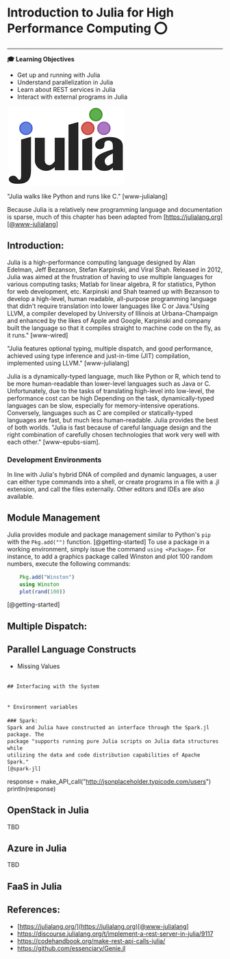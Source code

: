 # Introduction to Julia for High Performance Computing :o:
---
**:mortar_board: Learning Objectives**
* Get up and running with Julia
* Understand parallelization in Julia
* Learn about REST services in Julia
* Interact with external programs in Julia

![Julia logo](images/julia.png)

"Julia walks like Python and runs like C." [www-julialang]

Because Julia is a relatively new programming language and documentation is
sparse, much of this chapter has been adapted from [https://julialang.org][@www-julialang]

## Introduction:

Julia is a high-performance computing language designed by Alan Edelman,
Jeff Bezanson, Stefan Karpinski, and Viral Shah. Released in 2012, Julia was
aimed at the frustration of having to use multiple languages for various
computing tasks; Matlab for linear algebra, R for statistics, Python for web
development, etc. Karpinski and Shah teamed up with Bezanson to develop a
high-level, human readable, all-purpose programming language that didn't
require translation into lower languages like C or Java."Using LLVM, a compiler
developed by University  of Illinois at Urbana-Champaign and enhanced by the 
likes of Apple and Google, Karpinski and company built the language so that it 
compiles straight to machine code on the fly, as it runs." [www-wired]

"Julia features optional typing, multiple dispatch, and good performance, 
achieved using type inference and just-in-time (JIT) compilation, implemented 
using LLVM." [www-julialang] 

Julia is a dynamically-typed language, much like Python or R, which tend to be
more human-readable than lower-level languages such as Java or C. Unfortunately,
due to the tasks of translating high-level into low-level, the performance cost
can be high  Depending on the task, dynamically-typed languages can be slow,
especially for memory-intensive operations.  Conversely, languages such as C are
compiled or statically-typed languages are fast, but much less human-readable.
Julia provides the best of both worlds. "Julia is fast because of careful 
language design and the right combination of carefully chosen technologies that 
work very well with each other." [www-epubs-siam].


### Development Environments
In line with Julia's hybrid DNA of compiled and dynamic languages, a user can
either type commands into a shell, or create programs in a file with a .jl
extension, and call the files externally. Other editors and IDEs are also
available. 



## Module Management

Julia provides module and package management similar to Python's ```pip``` with
the ```Pkg.add("")``` function. [@getting-started]  To use a package
in a working environment, simply issue the command ```using <Package>```. For
instance, to add a graphics package called Winston and plot 100 random numbers,
execute the following commands:

```julia
	Pkg.add("Winston")
	using Winston
	plot(rand(100))
```
[@getting-started]

## Multiple Dispatch: 
## Parallel Language Constructs

* Missing Values

```

## Interfacing with the System


* Environment variables

### Spark:
Spark and Julia have constructed an interface through the Spark.jl package. The
package "supports running pure Julia scripts on Julia data structures while
utilizing the data and code distribution capabilities of Apache Spark."
[@spark-jl]

```

response = make_API_call("http://jsonplaceholder.typicode.com/users")
println(response)



## OpenStack in Julia

TBD


	

## Azure in Julia

TBD

## FaaS in Julia

## References:
* [https://julialang.org/](https://julialang.org)[@www-julialang]
* https://discourse.julialang.org/t/implement-a-rest-server-in-julia/9117
* https://codehandbook.org/make-rest-api-calls-julia/
* https://github.com/essenciary/Genie.jl


